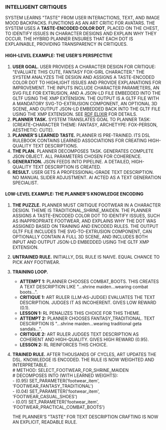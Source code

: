 ### **INTELLIGENT CRITIQUES**

SYSTEM LEARNS "TASTE" FROM USER INTERACTIONS, TEXT, AND IMAGE MOOD BACKPACKS. FUNCTIONS AS AN ART CRITIC FOR AVATARS. THE SYSTEM USES A **TASTE-ENCODED COLOR DOT**, PLACED ON THE CHEST, TO IDENTIFY ISSUES IN CHARACTER DESIGNS AND EXPLAIN WHY THEY OCCUR. THE HYBRID PLANNER ENSURES THAT EACH DOT IS EXPLAINABLE, PROVIDING TRANSPARENCY IN CRITIQUES.

#### **HIGH-LEVEL EXAMPLE: THE USER'S PERSPECTIVE**

1. **USER GOAL.** USER PROVIDES A CHARACTER DESIGN FOR CRITIQUE: "EVALUATE THIS CUTE, FANTASY FOX-GIRL CHARACTER." THE SYSTEM ANALYZES THE DESIGN AND ASSIGNS A TASTE-ENCODED COLOR DOT TO HIGHLIGHT ISSUES AND PROVIDE EXPLANATIONS FOR IMPROVEMENT. THE INPUTS INCLUDE CHARACTER PARAMETERS, AN SVG FILE FOR EXTRUSION, AND A JSON-LD FILE EMBEDDED INTO THE GLTF USING THE XMP EXTENSION. THE OUTPUT IS A GLTF FILE WITH A MANDATORY SVG-TO-EXTRUSION COMPONENT, AN OPTIONAL 3D SCENE, AND OUTPUT JSON-LD EMBEDDED BACK INTO THE GLTF FILE USING THE XMP EXTENSION. SEE [RDF ELIXIR](https://rdf-elixir.dev/) FOR DETAILS.
2. **PLANNER TASK.** SYSTEM TRANSLATES GOAL TO PLANNER TASK: (CREATE-CHARACTER THEME: FANTASY, ARCHETYPE: FOX-PERSON, AESTHETIC: CUTE).
3. **PLANNER'S LEARNED TASTE.** PLANNER IS PRE-TRAINED. ITS DSL RULEBOOK CONTAINS LEARNED ASSOCIATIONS FOR CREATING HIGH-QUALITY TEXT DESCRIPTIONS.
4. **THE PLAN.** PLANNER DECOMPOSES TASK. GENERATES COMPLETE JSON OBJECT. ALL PARAMETERS CHOSEN FOR COHERENCE.
5. **GENERATION.** JSON FEEDS INTO PIPELINE. A DETAILED, HIGH-QUALITY TEXT DESCRIPTION IS CREATED.
6. **RESULT.** USER GETS A PROFESSIONAL-GRADE TEXT DESCRIPTION. NO MANUAL SLIDER ADJUSTMENT. AI ACTED AS A TEXT GENERATION SPECIALIST.

#### **LOW-LEVEL EXAMPLE: THE PLANNER'S KNOWLEDGE ENCODING**

1. **THE PUZZLE.** PLANNER MUST CRITIQUE FOOTWEAR IN A CHARACTER DESIGN. THEME IS TRADITIONAL_SHRINE_MAIDEN. THE PLANNER ASSIGNS A TASTE-ENCODED COLOR DOT TO IDENTIFY ISSUES, SUCH AS INAPPROPRIATE FOOTWEAR, AND EXPLAINS WHY THE DOT WAS ASSIGNED BASED ON TRAINING AND ENCODED RULES. THE OUTPUT GLTF FILE INCLUDES THE SVG-TO-EXTRUSION COMPONENT, CAN OPTIONALLY CONTAIN A FULL 3D SCENE, AND INCLUDES BOTH INPUT AND OUTPUT JSON-LD EMBEDDED USING THE GLTF XMP EXTENSION.
2. **UNTRAINED RULE.** INITIALLY, DSL RULE IS NAIVE. EQUAL CHANCE TO PICK ANY FOOTWEAR.
3. **TRAINING LOOP.**
   - **ATTEMPT 1:** PLANNER CHOOSES COMBAT_BOOTS. THIS CREATES A TEXT DESCRIPTION LIKE "...shrine maiden...wearing combat boots...".
   - **CRITIQUE 1:** ART RULER (LLM-AS-JUDGE) EVALUATES THE TEXT DESCRIPTION. JUDGES IT AS INCOHERENT. GIVES LOW REWARD (0.1).
   - **LESSON 1:** RL PENALIZES THIS CHOICE FOR THIS THEME.
   - **ATTEMPT 2:** PLANNER CHOOSES FANTASY_TRADITIONAL. TEXT DESCRIPTION IS "...shrine maiden...wearing traditional geta sandals...".
   - **CRITIQUE 2:** ART RULER JUDGES TEXT DESCRIPTION AS COHERENT AND HIGH-QUALITY. GIVES HIGH REWARD (0.95).
   - **LESSON 2:** RL REINFORCES THIS CHOICE.
4. **TRAINED RULE.** AFTER THOUSANDS OF CYCLES, ART UPDATES THE DSL. KNOWLEDGE IS ENCODED. THE RULE IS NOW WEIGHTED AND INTERPRETABLE.  
   \# METHOD: SELECT_FOOTWEAR_FOR_SHRINE_MAIDEN  
   \# DECOMPOSES INTO (WITH LEARNED WEIGHTS):  
   \- (0.95) SET_PARAMETER('footwear_item', 'FOOTWEAR_FANTASY_TRADITIONAL')  
   \- (0.04) SET_PARAMETER('footwear_item', 'FOOTWEAR_CASUAL_SHOES')  
   \- (0.01) SET_PARAMETER('footwear_item', 'FOOTWEAR_PRACTICAL_COMBAT_BOOTS')

   THE PLANNER'S "TASTE" FOR TEXT DESCRIPTION CRAFTING IS NOW AN EXPLICIT, READABLE RULE.
